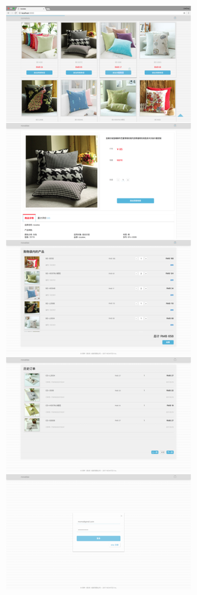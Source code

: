![](./img-markdown/0.png)
![](./img-markdown/1.png)
![](./img-markdown/2.png)
![](./img-markdown/3.png)
![](./img-markdown/4.png)